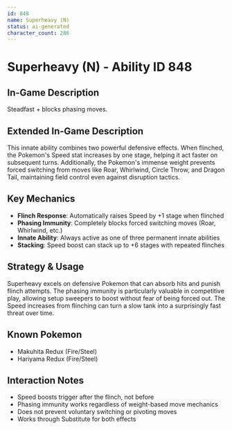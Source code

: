 ```yaml
---
id: 848
name: Superheavy (N)
status: ai-generated
character_count: 286
---
```


# Superheavy (N) - Ability ID 848

## In-Game Description
Steadfast + blocks phasing moves.

## Extended In-Game Description
This innate ability combines two powerful defensive effects. When flinched, the Pokemon's Speed stat increases by one stage, helping it act faster on subsequent turns. Additionally, the Pokemon's immense weight prevents forced switching from moves like Roar, Whirlwind, Circle Throw, and Dragon Tail, maintaining field control even against disruption tactics.

## Key Mechanics
- **Flinch Response**: Automatically raises Speed by +1 stage when flinched
- **Phasing Immunity**: Completely blocks forced switching moves (Roar, Whirlwind, etc.)
- **Innate Ability**: Always active as one of three permanent innate abilities
- **Stacking**: Speed boost can stack up to +6 stages with repeated flinches

## Strategy & Usage
Superheavy excels on defensive Pokemon that can absorb hits and punish flinch attempts. The phasing immunity is particularly valuable in competitive play, allowing setup sweepers to boost without fear of being forced out. The Speed increases from flinching can turn a slow tank into a surprisingly fast threat over time.

## Known Pokemon
- Makuhita Redux (Fire/Steel)
- Hariyama Redux (Fire/Steel)

## Interaction Notes
- Speed boosts trigger after the flinch, not before
- Phasing immunity works regardless of weight-based move mechanics
- Does not prevent voluntary switching or pivoting moves
- Works through Substitute for both effects